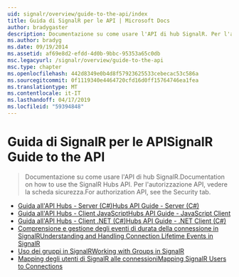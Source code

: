 ```yaml
---
uid: signalr/overview/guide-to-the-api/index
title: Guida di SignalR per le API | Microsoft Docs
author: bradygaster
description: Documentazione su come usare l'API di hub SignalR. Per l'autorizzazione API, vedere la scheda sicurezza.
ms.author: bradyg
ms.date: 09/19/2014
ms.assetid: af69e8d2-efdd-4d0b-9bbc-95353a65c0db
msc.legacyurl: /signalr/overview/guide-to-the-api
msc.type: chapter
ms.openlocfilehash: 442d8349e0b4d8f57923625533cebecac53c586a
ms.sourcegitcommit: 0f1119340e4464720cfd16d0ff15764746ea1fea
ms.translationtype: MT
ms.contentlocale: it-IT
ms.lasthandoff: 04/17/2019
ms.locfileid: "59394848"
---
```

# <a name="signalr-guide-to-the-api"></a><span data-ttu-id="abee8-104">Guida di SignalR per le API</span><span class="sxs-lookup"><span data-stu-id="abee8-104">SignalR Guide to the API</span></span>

> <span data-ttu-id="abee8-105">Documentazione su come usare l'API di hub SignalR.</span><span class="sxs-lookup"><span data-stu-id="abee8-105">Documentation on how to use the SignalR Hubs API.</span></span> <span data-ttu-id="abee8-106">Per l'autorizzazione API, vedere la scheda sicurezza.</span><span class="sxs-lookup"><span data-stu-id="abee8-106">For authorization API, see the Security tab.</span></span>


- [<span data-ttu-id="abee8-107">Guida all'API Hubs - Server (C#)</span><span class="sxs-lookup"><span data-stu-id="abee8-107">Hubs API Guide - Server (C#)</span></span>](hubs-api-guide-server.md)
- [<span data-ttu-id="abee8-108">Guida all'API Hubs - Client JavaScript</span><span class="sxs-lookup"><span data-stu-id="abee8-108">Hubs API Guide - JavaScript Client</span></span>](hubs-api-guide-javascript-client.md)
- [<span data-ttu-id="abee8-109">Guida all'API Hubs - Client .NET (C#)</span><span class="sxs-lookup"><span data-stu-id="abee8-109">Hubs API Guide - .NET Client (C#)</span></span>](hubs-api-guide-net-client.md)
- [<span data-ttu-id="abee8-110">Comprensione e gestione degli eventi di durata della connessione in SignalR</span><span class="sxs-lookup"><span data-stu-id="abee8-110">Understanding and Handling Connection Lifetime Events in SignalR</span></span>](handling-connection-lifetime-events.md)
- [<span data-ttu-id="abee8-111">Uso dei gruppi in SignalR</span><span class="sxs-lookup"><span data-stu-id="abee8-111">Working with Groups in SignalR</span></span>](working-with-groups.md)
- [<span data-ttu-id="abee8-112">Mapping degli utenti di SignalR alle connessioni</span><span class="sxs-lookup"><span data-stu-id="abee8-112">Mapping SignalR Users to Connections</span></span>](mapping-users-to-connections.md)
